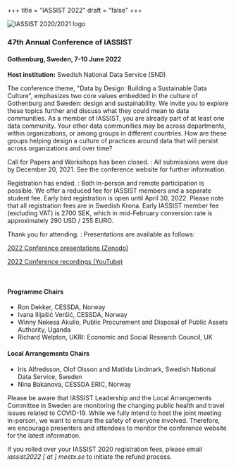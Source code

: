 +++
title = "IASSIST 2022"
draft = "false"
+++

![IASSIST 2020/2021 logo](/img/conferences/iassist-logo-2022.jpg "")

### 47th Annual Conference of IASSIST

<!--### Data By Design-->

#### Gothenburg, Sweden, 7-10 June 2022

**Host institution:** Swedish National Data Service (SND)

The conference theme, "Data by Design: Building a Sustainable Data Culture", emphasizes two core values embedded in the culture of Gothenburg and Sweden: design and sustainability. We invite you to explore these topics further and discuss what they could mean to data communities. As a member of IASSIST, you are already part of at least one data community. Your other data communities may be across departments, within organizations, or among groups in different countries. How are these groups helping design a culture of practices around data that will persist across organizations and over time?

Call for Papers and Workshops has been closed.
: All submissions were due by December 20, 2021. See the conference website for further information.

Registration has ended.
: Both in-person and remote participation is possible. We offer a reduced fee for IASSIST members and a separate student fee. Early bird registration is open until April 30, 2022. Please note that all registration fees are in Swedish Krona. Early IASSIST member fee (excluding VAT) is 2700 SEK, which in mid-February conversion rate is approximately 290 USD / 255 EURO. 


Thank you for attending. 
: Presentations are available as follows:

<a class="btn btn-template-main" href="https://zenodo.org/communities/iassist-2022/search?page=1&size=20&sort=conference_session" target="_blank">2022 Conference presentations (Zenodo) <i class="fas fa-external-link-alt"></i></a>

<a class="btn btn-template-main" href="https://www.youtube.com/playlist?list=PLD9Y_M_A24iSmUFsNkyevdZSSqF2AKjSA" target="_blank">2022 Conference recordings (YouTube) <i class="fas fa-external-link-alt"></i></a>

<br />

#### Programme Chairs
- Ron Dekker, CESSDA, Norway
- Ivana Ilijašić Veršić, CESSDA, Norway
- Winny Nekesa Akullo, Public Procurement and Disposal of Public Assets Authority, Uganda
- Richard Welpton, UKRI: Economic and Social Research Council, UK

#### Local Arrangements Chairs
- Iris Alfredsson, Olof Olsson and Matilda Lindmark, Swedish National Data Service, Sweden
- Nina Bakanova, CESSDA ERIC, Norway

Please be aware that IASSIST Leadership and the Local Arrangements Committee in Sweden are monitoring the changing public health and travel issues related to COVID-19.  While we fully intend to host the joint meeting in-person, we want to ensure the safety of everyone involved.  Therefore, we encourage presenters and attendees to monitor the conference website for the latest information.

If you rolled over your IASSIST 2020 registration fees, please email *iassist2022 [ at ] meetx.se* to initiate the refund process.

<br />

